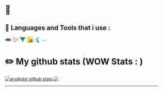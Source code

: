 #  👋

## 🔧 Languages and Tools that i use :

<code><img height="20" src="https://raw.githubusercontent.com/github/explore/80688e429a7d4ef2fca1e82350fe8e3517d3494d/topics/php/php.png"></code>
<code><img height="20" src="https://raw.githubusercontent.com/github/explore/80688e429a7d4ef2fca1e82350fe8e3517d3494d/topics/laravel/laravel.png"></code>
<code><img height="20" src="https://raw.githubusercontent.com/github/explore/80688e429a7d4ef2fca1e82350fe8e3517d3494d/topics/vue/vue.png"></code>
<code><img height="20" src="https://raw.githubusercontent.com/github/explore/5c058a388828bb5fde0bcafd4bc867b5bb3f26f3/topics/javascript/javascript.png"></code> 
<code><img height="20" src="https://raw.githubusercontent.com/github/explore/80688e429a7d4ef2fca1e82350fe8e3517d3494d/topics/flutter/flutter.png"></code> 
<code><img height="20" src="https://raw.githubusercontent.com/github/explore/80688e429a7d4ef2fca1e82350fe8e3517d3494d/topics/mysql/mysql.png"></code> 

<!-- - 🔭 I’m currently working on Laravel & React Native
- 🌱 I’m currently learning Laravel & React Native
 -->
# ✏️ My github stats (WOW Stats : ) 
<div style="width:100%; ">
<a href="https://github-readme-stats.vercel.app/api?username=aryahdyt&show_icons=true&include_all_commits=true&theme=dracula">
  <img align="center" height="200" src="https://github-readme-stats.vercel.app/api?username=aryahdyt&show_icons=true&include_all_commits=true&theme=dark" alt="aryahdyt github stats" />
</a>
<a href="https://github-readme-stats.vercel.app/api/top-langs/?username=aryahdyt&theme=dark">
  <img align="center" height="200" src="https://github-readme-stats.vercel.app/api/top-langs/?username=aryahdyt&theme=dark" />
</a>
</div>
<hr/>
